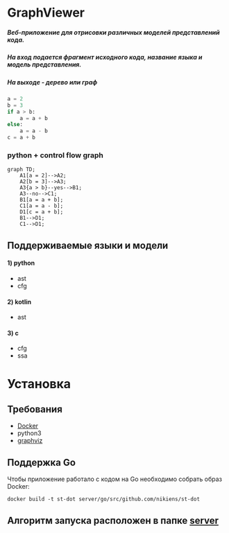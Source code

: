 # GraphViewer

##### Веб-приложение для отрисовки различных моделей представлений кода.
##### На вход подается фрагмент исходного кода, название языка и модель представления.
##### На выходе - дерево или граф
```python
a = 2
b = 3
if a > b:
    a = a + b
else:
    a = a - b
c = a + b

```
### python + control flow graph
```mermaid
graph TD;
    A1[a = 2]-->A2;
    A2[b = 3]-->A3;
    A3{a > b}--yes-->B1;
    A3--no-->C1;
    B1[a = a + b];
    C1[a = a - b];
    D1[c = a + b];
    B1-->D1;
    C1-->D1;
```
## Поддерживаемые языки и модели
#### 1) python
- ast
- cfg
#### 2) kotlin
- ast
#### 3) c
- cfg
- ssa
# Установка

## Требования
- [Docker](https://www.docker.com/get-started/)
- python3
- [graphviz](https://graphviz.org/)

## Поддержка Go
Чтобы приложение работало с кодом на Go необходимо собрать образ Docker:
```console
docker build -t st-dot server/go/src/github.com/nikiens/st-dot
```

## Алгоритм запуска расположен в папке [server](./server/readme.md)